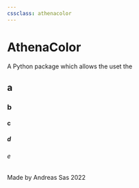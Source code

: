 ```yaml
---
cssclass: athenacolor
---
```

# AthenaColor
A Python package which allows the uset the 
## a
### b
#### c
##### d
###### e 
Made by Andreas Sas 2022